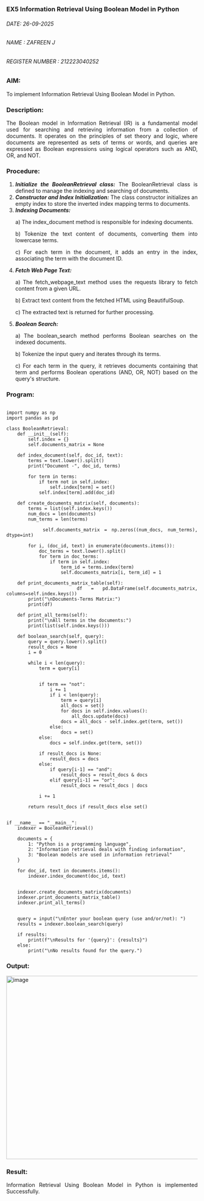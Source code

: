 ### EX5 Information Retrieval Using Boolean Model in Python
###### DATE: 26-09-2025
###### NAME : ZAFREEN J
###### REGISTER NUMBER : 212223040252
### AIM: 
To implement Information Retrieval Using Boolean Model in Python.
### Description:
<div align = "justify">
The Boolean model in Information Retrieval (IR) is a fundamental model used for searching and retrieving information from a collection of documents. It operates on the principles of set theory and logic, where documents are represented as sets of terms or words, and queries are expressed as Boolean expressions using logical operators such as AND, OR, and NOT.
  
### Procedure:
1. ***Initialize the BooleanRetrieval class:*** The BooleanRetrieval class is defined to manage the indexing and searching of documents.
2. ***Constructor and Index Initialization:*** The class constructor initializes an empty index to store the inverted index mapping terms to documents.
3. ***Indexing Documents:***
    <p> a) The index_document method is responsible for indexing documents.
    <p> b) Tokenize the text content of documents, converting them into lowercase terms.
    <p> c) For each term in the document, it adds an entry in the index, associating the term with the document ID. </p>
4. ***Fetch Web Page Text:***
    <p>a) The fetch_webpage_text method uses the requests library to fetch content from a given URL.
    <p>b) Extract text content from the fetched HTML using BeautifulSoup.
    <p>c) The extracted text is returned for further processing.
5. ***Boolean Search:***
    <p>a) The boolean_search method performs Boolean searches on the indexed documents.
    <p>b) Tokenize the input query and iterates through its terms.
    <p>c) For each term in the query, it retrieves documents containing that term and performs Boolean operations (AND, OR, NOT) based on the query's structure.

### Program:

```

import numpy as np
import pandas as pd

class BooleanRetrieval:
    def __init__(self):  
        self.index = {}
        self.documents_matrix = None

    def index_document(self, doc_id, text):
        terms = text.lower().split()
        print("Document -", doc_id, terms)

        for term in terms:
            if term not in self.index:
                self.index[term] = set()
            self.index[term].add(doc_id)

    def create_documents_matrix(self, documents):
        terms = list(self.index.keys())
        num_docs = len(documents)
        num_terms = len(terms)

        self.documents_matrix = np.zeros((num_docs, num_terms), dtype=int)

        for i, (doc_id, text) in enumerate(documents.items()):
            doc_terms = text.lower().split()
            for term in doc_terms:
                if term in self.index:
                    term_id = terms.index(term)
                    self.documents_matrix[i, term_id] = 1

    def print_documents_matrix_table(self):
        df = pd.DataFrame(self.documents_matrix, columns=self.index.keys())
        print("\nDocuments-Terms Matrix:")
        print(df)

    def print_all_terms(self):
        print("\nAll terms in the documents:")
        print(list(self.index.keys()))

    def boolean_search(self, query):
        query = query.lower().split()
        result_docs = None
        i = 0

        while i < len(query):
            term = query[i]

          
            if term == "not":
                i += 1
                if i < len(query):
                    term = query[i]
                    all_docs = set()
                    for docs in self.index.values():
                        all_docs.update(docs)
                    docs = all_docs - self.index.get(term, set())
                else:
                    docs = set()
            else:
                docs = self.index.get(term, set())

            if result_docs is None:
                result_docs = docs
            else:
                if query[i-1] == "and":
                    result_docs = result_docs & docs
                elif query[i-1] == "or":
                    result_docs = result_docs | docs

            i += 1

        return result_docs if result_docs else set()


if __name__ == "__main__":
    indexer = BooleanRetrieval()

    documents = {
        1: "Python is a programming language",
        2: "Information retrieval deals with finding information",
        3: "Boolean models are used in information retrieval"
    }

    for doc_id, text in documents.items():
        indexer.index_document(doc_id, text) 

    
    indexer.create_documents_matrix(documents)
    indexer.print_documents_matrix_table()
    indexer.print_all_terms()

  
    query = input("\nEnter your boolean query (use and/or/not): ")
    results = indexer.boolean_search(query)

    if results:
        print(f"\nResults for '{query}': {results}")
    else:
        print("\nNo results found for the query.")

```



     
### Output:

<img width="1275" height="482" alt="image" src="https://github.com/user-attachments/assets/6a8fe5f3-ff29-4e75-a863-f0358e470515" />


### Result:
Information Retrieval Using Boolean Model in Python is implemented Successfully.
